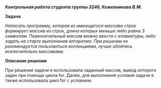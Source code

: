 **_Контрольная работа студента группы 3246, Кожевникова В.М._**

**Задача**

_Написать программу, которая из имеющегося массива строк формирует массив из строк, длина которых меньше либо равна 3 символам. Первоначальный массив можно ввести с клавиатуры, либо задать на старте выполнения алгоритма. При решении не рекомендуется пользоваться коллекциями, лучше обойтись исключительно массивами._

**Описание решения**

При решении задачи я использовала заданный массив, вывод которого задан при помощи цикла for. Далее, для выполнения условия задачи я также использовала цикл for с условием.